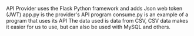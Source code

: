API Provider uses the Flask Python framework and adds Json web token (JWT)
app.py is the provider's API program
consume.py is an example of a program that uses its API
The data used is data from CSV, CSV data makes it easier for us to use, but can also be used with MySQL and others.
